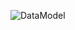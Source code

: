 ![DataModel](https://user-images.githubusercontent.com/79446137/196967104-eb51adec-b598-4227-b0c7-0c68094a5355.png)
